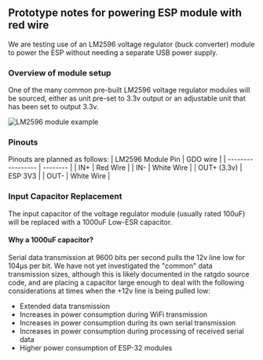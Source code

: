 ## Prototype notes for powering ESP module with red wire
We are testing use of an LM2596 voltage regulator (buck converter) module to power the ESP without needing a separate USB power supply.

### Overview of module setup
One of the many common pre-built LM2596 voltage regulator modules will be sourced, either as unit pre-set to 3.3v output or an adjustable unit that has been set to output 3.3v.

![LM2596 module example](https://github.com/Kaldek/rat-ratgdo/blob/main/LM2596%20module.jpg)

### Pinouts

Pinouts are planned as follows:
| LM2596 Module Pin | GDO wire |
| ----------------- | -------- |
| IN+         | Red Wire |
| IN-           | White Wire |
| OUT+ (3.3v)   | ESP 3V3 |
| OUT-          | White Wire |

### Input Capacitor Replacement
The input capacitor of the voltage regulator module (usually rated 100uF) will be replaced with a 1000uF Low-ESR capacitor.

#### Why a 1000uF capacitor?
Serial data transmission at 9600 bits per second pulls the 12v line low for 104µs per bit.  We have not yet investigated the "common" data transmission sizes, although this is likely documented in the ratgdo source code, and are placing a capacitor large enough to deal with the following considerations at times when the +12v line is being pulled low:
- Extended data transmission
- Increases in power consumption during WiFi transmission
- Increases in power consumption during its own serial transmission
- Increases in power consumption during processing of received serial data
- Higher power consumption of ESP-32 modules
